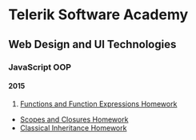 # Telerik Software Academy

## Web Design and UI Technologies ##

### JavaScript OOP

#### 2015
1. [Functions and Function Expressions Homework](https://github.com/svetlai/TelerikAcademy/tree/master/Web-Design-and-UI/JavaScript-OOP/2015/01-Functions-and-Function-Expressions)
* [Scopes and Closures Homework](https://github.com/svetlai/TelerikAcademy/tree/master/Web-Design-and-UI/JavaScript-OOP/2015/02-Scopes-and-Closures)
* [Classical Inheritance Homework](https://github.com/svetlai/TelerikAcademy/tree/master/Web-Design-and-UI/JavaScript-OOP/2015/03-Classical-Inheritance)
